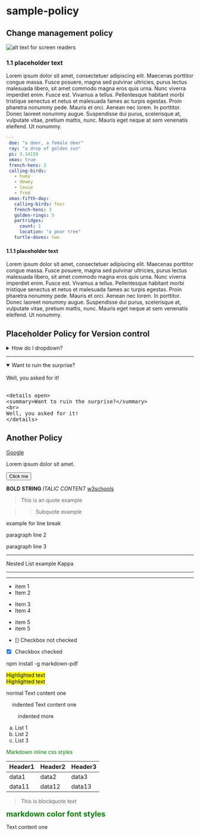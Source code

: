 # sample-policy

## Change management policy

![ alt text for screen readers](https://cdn-flnkc.nitrocdn.com/KFlCDdxHmXxwfeAbWXbVTSQOtYohfXjT/assets/images/optimized/rev-4df5623/wp-content/uploads/2021/07/voices_portfolio-blog_image.jpg "Text to show on mouseover") 



### 1.1 placeholder text

Lorem ipsum dolor sit amet, consectetuer adipiscing elit. Maecenas porttitor congue massa. Fusce posuere, magna sed pulvinar ultricies, purus lectus malesuada libero, sit amet commodo magna eros quis urna. Nunc viverra imperdiet enim. Fusce est. Vivamus a tellus. Pellentesque habitant morbi tristique senectus et netus et malesuada fames ac turpis egestas. Proin pharetra nonummy pede. Mauris et orci. Aenean nec lorem. In porttitor. Donec laoreet nonummy augue. Suspendisse dui purus, scelerisque at, vulputate vitae, pretium mattis, nunc. Mauris eget neque at sem venenatis eleifend. Ut nonummy.

```yaml
---
 doe: "a deer, a female deer"
 ray: "a drop of golden sun"
 pi: 3.14159
 xmas: true
 french-hens: 3
 calling-birds:
   - huey
   - dewey
   - louie
   - fred
 xmas-fifth-day:
   calling-birds: four
   french-hens: 3
   golden-rings: 5
   partridges:
     count: 1
     location: "a pear tree"
   turtle-doves: two

```


 
#### 1.1.1 placeholder text

Lorem ipsum dolor sit amet, consectetuer adipiscing elit. Maecenas porttitor congue massa. Fusce posuere, magna sed pulvinar ultricies, purus lectus malesuada libero, sit amet commodo magna eros quis urna. Nunc viverra imperdiet enim. Fusce est. Vivamus a tellus. Pellentesque habitant morbi tristique senectus et netus et malesuada fames ac turpis egestas. Proin pharetra nonummy pede. Mauris et orci. Aenean nec lorem. In porttitor. Donec laoreet nonummy augue. Suspendisse dui purus, scelerisque at, vulputate vitae, pretium mattis, nunc. Mauris eget neque at sem venenatis eleifend. Ut nonummy.


## Placeholder Policy for Version control

<details>
<summary>How do I dropdown?</summary>
<br>
This is how you dropdown.
<br><br>
<pre>
&lt;details&gt;
&lt;summary&gt;How do I dropdown?&lt;&#47;summary&gt;
&lt;br&gt;
This is how you dropdown.
&lt;&#47;details&gt;
</pre>
</details>

---

<details open>
<summary>Want to ruin the surprise?</summary>
<br>
Well, you asked for it!
<br><br>
<pre>
&lt;details open&gt;
&lt;summary&gt;Want to ruin the surprise?&lt;&#47;summary&gt;
&lt;br&gt;
Well, you asked for it!
&lt;&#47;details&gt;
</pre>
</details>

## Another Policy

[Google](www.google.com)

Lorem ipsum dolor sit amet.

<button name="button" onclick="http://www.google.com">Click me</button>

**BOLD STRING**
*ITALIC CONTENT*
[w3schools](https://www.w3schools.io)
> This is an quote example

>> Subquote example

example for 
 line break

 paragraph line 2

 paragraph line 3

****

Nested List example
Kappa 
*****
******


* item 1
* Item 2
- Item 3
- Item 4
+ item 5
+ item 5

 - [] Checkbox not checked
 - [X] Checkbox checked


npm install -g markdown-pdf

<mark >Highlighted text</mark>  
<mark style="background-color: #FFFF00">Highlighted text</mark>  

normal Text content  one

&nbsp;&nbsp;&nbsp;&nbsp;indented Text content  one

&nbsp;&nbsp;&nbsp;&nbsp;&nbsp;&nbsp;&nbsp;&nbsp;indented more  

<ol type="a">
  <li>List 1</li>
  <li>List 2</li>
  <li>List 3</li>
</ol>

<div style="color:green">
    Markdown inline css styles
</div>

|Header1 |Header2  | Header3|
--- | --- | ---|
|data1|data2|data3|
|data11|data12|data13|

> This is blockquote text

<span style="color:green;font-weight:700;font-size:20px"> 
markdown color font styles
</span>

<!---
comments syntax
--->
Text content  one
